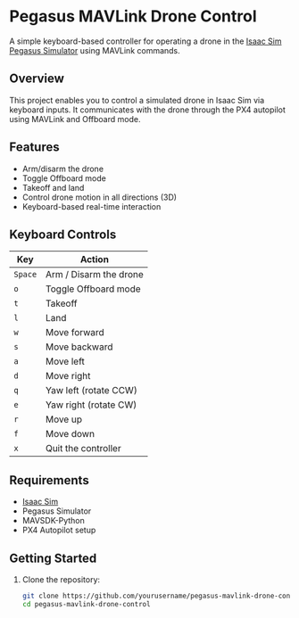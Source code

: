 # Pegasus MAVLink Drone Control

A simple keyboard-based controller for operating a drone in the [Isaac Sim Pegasus Simulator](https://nvlabs.github.io/pegasus) using MAVLink commands.

## Overview

This project enables you to control a simulated drone in Isaac Sim via keyboard inputs. It communicates with the drone through the PX4 autopilot using MAVLink and Offboard mode.

## Features

- Arm/disarm the drone
- Toggle Offboard mode
- Takeoff and land
- Control drone motion in all directions (3D)
- Keyboard-based real-time interaction

## Keyboard Controls

| Key | Action             |
|-----|--------------------|
| `Space` | Arm / Disarm the drone |
| `o` | Toggle Offboard mode |
| `t` | Takeoff             |
| `l` | Land                |
| `w` | Move forward        |
| `s` | Move backward       |
| `a` | Move left           |
| `d` | Move right          |
| `q` | Yaw left (rotate CCW) |
| `e` | Yaw right (rotate CW) |
| `r` | Move up             |
| `f` | Move down           |
| `x` | Quit the controller |

## Requirements

- [Isaac Sim](https://developer.nvidia.com/isaac-sim)
- Pegasus Simulator
- MAVSDK-Python
- PX4 Autopilot setup

## Getting Started

1. Clone the repository:
   ```bash
   git clone https://github.com/yourusername/pegasus-mavlink-drone-control.git
   cd pegasus-mavlink-drone-control

